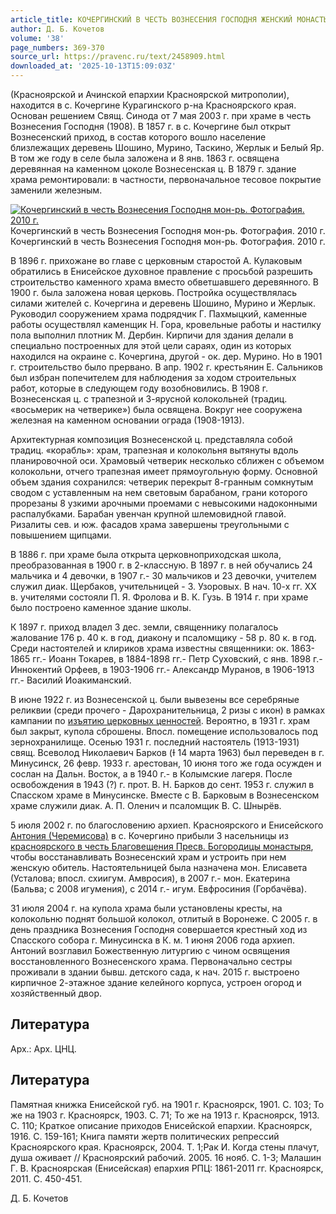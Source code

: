 ```yaml
---
article_title: КОЧЕРГИНСКИЙ В ЧЕСТЬ ВОЗНЕСЕНИЯ ГОСПОДНЯ ЖЕНСКИЙ МОНАСТЫРЬ
author: Д. Б. Кочетов
volume: '38'
page_numbers: 369-370
source_url: https://pravenc.ru/text/2458909.html
downloaded_at: '2025-10-13T15:09:03Z'
---
```


(Красноярской и Ачинской епархии Красноярской митрополии), находится в с. Кочергине Курагинского р-на Красноярского края. Основан решением Свящ. Синода от 7 мая 2003 г. при храме в честь Вознесения Господня (1908). В 1857 г. в с. Кочергине был открыт Вознесенский приход, в состав которого вошло население близлежащих деревень Шошино, Мурино, Таскино, Жерлык и Белый Яр. В том же году в селе была заложена и 8 янв. 1863 г. освящена деревянная на каменном цоколе Вознесенская ц. В 1879 г. здание храма ремонтировали: в частности, первоначальное тесовое покрытие заменили железным.

[![Кочергинский в честь Вознесения Господня мон-рь. Фотография. 2010 г.](https://pravenc.ru/data/2019/08/11/1236500611/i200.jpg "Кликните для увеличения картинки")](https://pravenc.ru/data/2019/08/11/1236500611/i400.jpg)Кочергинский в честь Вознесения Господня мон-рь. Фотография. 2010 г.  
Кочергинский в честь Вознесения Господня мон-рь. Фотография. 2010 г.

В 1896 г. прихожане во главе с церковным старостой А. Кулаковым обратились в Енисейское духовное правление с просьбой разрешить строительство каменного храма вместо обветшавшего деревянного. В 1900 г. была заложена новая церковь. Постройка осуществлялась силами жителей с. Кочергина и деревень Шошино, Мурино и Жерлык. Руководил сооружением храма подрядчик Г. Пахмыцкий, каменные работы осуществлял каменщик Н. Гора, кровельные работы и настилку пола выполнил плотник М. Дербин. Кирпичи для здания делали в специально построенных для этой цели сараях, один из которых находился на окраине с. Кочергина, другой - ок. дер. Мурино. Но в 1901 г. строительство было прервано. В апр. 1902 г. крестьянин Е. Сальников был избран попечителем для наблюдения за ходом строительных работ, которые в следующем году возобновились. В 1908 г. Вознесенская ц. с трапезной и 3-ярусной колокольней (традиц. «восьмерик на четверике») была освящена. Вокруг нее сооружена железная на каменном основании ограда (1908-1913).

Архитектурная композиция Вознесенской ц. представляла собой традиц. «корабль»: храм, трапезная и колокольня вытянуты вдоль планировочной оси. Храмовый четверик несколько сближен с объемом колокольни, отчего трапезная имеет прямоугольную форму. Основной объем здания сохранился: четверик перекрыт 8-гранным сомкнутым сводом с уставленным на нем световым барабаном, грани которого прорезаны 8 узкими арочными проемами с невысокими надоконными распалубками. Барабан увенчан крупной шлемовидной главой. Ризалиты сев. и юж. фасадов храма завершены треугольными с повышением щипцами.

В 1886 г. при храме была открыта церковноприходская школа, преобразованная в 1900 г. в 2-классную. В 1897 г. в ней обучались 24 мальчика и 4 девочки, в 1907 г.- 30 мальчиков и 23 девочки, учителем служил диак. Щербаков, учительницей - З. Узоровых. В нач. 10-х гг. XX в. учителями состояли П. Я. Фролова и В. К. Гузь. В 1914 г. при храме было построено каменное здание школы.

К 1897 г. приход владел 3 дес. земли, священнику полагалось жалование 176 р. 40 к. в год, диакону и псаломщику - 58 р. 80 к. в год. Среди настоятелей и клириков храма известны священники: ок. 1863-1865 гг.- Иоанн Токарев, в 1884-1898 гг.- Петр Суховский, с янв. 1898 г.- Иннокентий Орфеев, в 1903-1906 гг.- Александр Муранов, в 1906-1913 гг.- Василий Иоакиманский.

В июне 1922 г. из Вознесенской ц. были вывезены все серебряные реликвии (среди прочего - Дарохранительница, 2 ризы с икон) в рамках кампании по [изъятию церковных ценностей](<https://pravenc.ru/text/ИЗЪЯТИЕ ЦЕРКОВНЫХ ЦЕННОСТЕЙ.html>). Вероятно, в 1931 г. храм был закрыт, купола сброшены. Впосл. помещение использовалось под зернохранилище. Осенью 1931 г. последний настоятель (1913-1931) свящ. Всеволод Николаевич Барков (Ɨ 14 марта 1963) был переведен в г. Минусинск, 26 февр. 1933 г. арестован, 10 июня того же года осужден и сослан на Дальн. Восток, а в 1940 г.- в Колымские лагеря. После освобождения в 1943 (?) г. прот. В. Н. Барков до сент. 1953 г. служил в Спасском храме в Минусинске. Вместе с В. Барковым в Вознесенском храме служили диак. А. П. Оленич и псаломщик В. С. Шнырёв.

5 июля 2002 г. по благословению архиеп. Красноярского и Енисейского [Антония (Черемисова)](<https://pravenc.ru/text/Антоний (Черемисов).html>) в с. Кочергино прибыли 3 насельницы из [красноярского в честь Благовещения Пресв. Богородицы монастыря](<https://pravenc.ru/text/красноярского в честь Благовещения Пресв  Богородицы монастыря.html>), чтобы восстанавливать Вознесенский храм и устроить при нем женскую обитель. Настоятельницей была назначена мон. Елисавета (Усталова; впосл. схиигум. Амвросия), в 2007 г.- мон. Екатерина (Бальва; с 2008 игумения), с 2014 г.- игум. Евфросиния (Горбачёва).

31 июля 2004 г. на купола храма были установлены кресты, на колокольню поднят большой колокол, отлитый в Воронеже. С 2005 г. в день праздника Вознесения Господня совершается крестный ход из Спасского собора г. Минусинска в К. м. 1 июня 2006 года архиеп. Антоний возглавил Божественную литургию с чином освящения восстановленного Вознесенского храма. Первоначально сестры проживали в здании бывш. детского сада, к нач. 2015 г. выстроено кирпичное 2-этажное здание келейного корпуса, устроен огород и хозяйственный двор.

## Литература

Арх.: Арх. ЦНЦ.

## Литература

Памятная книжка Енисейской губ. на 1901 г. Красноярск, 1901. С. 103; То же на 1903 г. Красноярск, 1903. С. 71; То же на 1913 г. Красноярск, 1913. С. 110; Краткое описание приходов Енисейской епархии. Красноярск, 1916. С. 159-161; Книга памяти жертв политических репрессий Красноярского края. Красноярск, 2004. Т. 1;Рак И. Когда стены плачут, душа оживает // Красноярский рабочий. 2005. 16 нояб. С. 1-3; Малашин Г. В. Красноярская (Енисейская) епархия РПЦ: 1861-2011 гг. Красноярск, 2011. С. 450-451.

Д. Б. Кочетов
